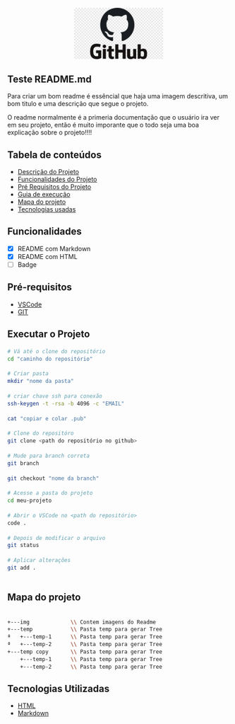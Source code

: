 <!-- IMAGEM USANDO MARKDOWN
 ![github-logo](./img/github-logo.png) 
 -->

<!-- IMAGEM USANDO HTML -->
<p width="100%" align="center">
    <img src="./img/github-logo.png" width="40%">
</p>

<!-- Titulo em MarkDown 
## Teste de titulo 
-->

<!-- Titulo em HTML -->

<p id="descricaoProjeto"></p>
<h2> Teste README.md </h2>

<p align="left">
    Para criar um bom readme é essêncial que haja uma imagem descritiva, um bom titulo e uma descrição que segue o projeto.
</p>

<p align="left">
    O readme normalmente é a primeria documentação que o usuário ira ver em seu projeto, então é muito imporante que o todo seja uma boa explicação sobre o projeto!!!!
</p>


## Tabela de conteúdos

<ul>
    <li><a href="#descricaoProjeto">Descrição do Projeto</a></li>
    <li><a href="#Funcionalidades">Funcionalidades do Projeto</a></li>
    <li><a href="#RequisitosProjeto">Pré Requisitos do Projeto</a></li>
    <li><a href="#Executar">Guia de execução</a></li>
    <li><a href="#Mapa">Mapa do projeto</a></li>
    <li><a href="#tec">Tecnologias usadas</a></li>
</ul>

<p id="Funcionalidades"></p>

## Funcionalidades

- [x] README com Markdown
- [x] README com HTML
- [ ] Badge

<p id="RequisitosProjeto"></p>

## Pré-requisitos

- [VSCode](https://www.bing.com/ck/a?!&&p=fa6c17607b6d222bafba524b2f7fb3d9cd6195515f2e67f5b5639431649cc3d9JmltdHM9MTc0MDYxNDQwMA&ptn=3&ver=2&hsh=4&fclid=3ab224c0-b620-6c2a-14f2-3146b7f96d0a&psq=VSCODE&u=a1aHR0cHM6Ly9jb2RlLnZpc3VhbHN0dWRpby5jb20v&ntb=1)
- [GIT](https://www.bing.com/ck/a?!&&p=66afb7f83068eb2ecc1a7b0f2caf570dfa9224b107cef7b24f3000e240436255JmltdHM9MTc0MDYxNDQwMA&ptn=3&ver=2&hsh=4&fclid=3ab224c0-b620-6c2a-14f2-3146b7f96d0a&psq=GIT&u=a1aHR0cHM6Ly9naXQtc2NtLmNvbS8&ntb=1)

<p id="Executar"></p>

## Executar o Projeto

```bash
# Vá até o clone do repositório
cd "caminho do repositório"

# Criar pasta
mkdir "nome da pasta"

# criar chave ssh para conexão
ssh-keygen -t -rsa -b 4096 -c "EMAIL"

cat "copiar e colar .pub"

# Clone do repositóro
git clone <path do repositório no github>

# Mude para branch correta
git branch

git checkout "nome da branch"

# Acesse a pasta do projeto
cd meu-projeto

# Abrir o VSCode no <path do repositório>
code .

# Depois de modificar o arquivo
git status

# Aplicar alterações
git add .



```

<p id="Mapa"></p>

## Mapa do projeto

```bash

+---img             \\ Contem imagens do Readme
+---temp            \\ Pasta temp para gerar Tree
ª   +---temp-1      \\ Pasta temp para gerar Tree
ª   +---temp-2      \\ Pasta temp para gerar Tree
+---temp copy       \\ Pasta temp para gerar Tree
    +---temp-1      \\ Pasta temp para gerar Tree
    +---temp-2      \\ Pasta temp para gerar Tree

```

<p id="tec"></p>

## Tecnologias Utilizadas

- [HTML](https://www.bing.com/ck/a?!&&p=2d569c998dcd08bd1ff16f38b4f3feb2a215b879ca4c68ddd942924164f43fafJmltdHM9MTc0MDYxNDQwMA&ptn=3&ver=2&hsh=4&fclid=3ab224c0-b620-6c2a-14f2-3146b7f96d0a&psq=html&u=a1aHR0cHM6Ly9kZXZlbG9wZXIubW96aWxsYS5vcmcvcHQtQlIvZG9jcy9MZWFybl93ZWJfZGV2ZWxvcG1lbnQvR2V0dGluZ19zdGFydGVkL1lvdXJfZmlyc3Rfd2Vic2l0ZS9DcmVhdGluZ190aGVfY29udGVudA&ntb=1)
- [Markdown](https://www.bing.com/ck/a?!&&p=71297d1d022e74955c5578fba175578dbef9701f5d13d992fa4eeff5bf1ddb8aJmltdHM9MTc0MDYxNDQwMA&ptn=3&ver=2&hsh=4&fclid=3ab224c0-b620-6c2a-14f2-3146b7f96d0a&psq=markdown&u=a1aHR0cHM6Ly93d3cubWFya2Rvd25ndWlkZS5vcmcvYmFzaWMtc3ludGF4Lw&ntb=1)

